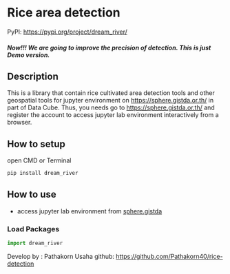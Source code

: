 # Rice area detection 

PyPI: https://pypi.org/project/dream_river/
##### Now!!! We are going to improve the precision of detection. This is just Demo version.
## Description 
This is a library that contain rice cultivated area detection tools and other geospatial tools for jupyter environment on https://sphere.gistda.or.th/ in part of Data Cube. Thus, you needs go to https://sphere.gistda.or.th/ and register the account to access jupyter lab environment interactively from a browser. 


##  How to setup

open CMD or Terminal

```python
pip install dream_river
```
## How to use 

- access jupyter lab environment from [sphere.gistda](https://datacube.gistda.or.th/hub/login?next=%2Fhub%2F)

### Load Packages 
```python
import dream_river
```
Develop by : Pathakorn Usaha
github: https://github.com/Pathakorn40/rice-detection
